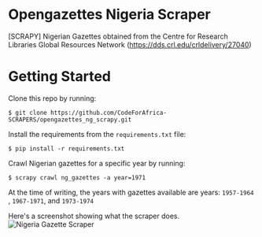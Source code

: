 # Opengazettes Nigeria Scraper
[SCRAPY] Nigerian Gazettes obtained from the Centre for Research Libraries Global Resources Network (https://dds.crl.edu/crldelivery/27040)

# Getting Started
Clone this repo by running:
```
$ git clone https://github.com/CodeForAfrica-SCRAPERS/opengazettes_ng_scrapy.git
```

Install the requirements from the `requirements.txt` file:
```
$ pip install -r requirements.txt
```

Crawl Nigerian gazettes for a specific year by running:
```
$ scrapy crawl ng_gazettes -a year=1971
```
At the time of writing, the years with gazettes available are years:
`1957-1964` , `1967-1971`, and `1973-1974`

Here's a screenshot showing what the scraper does. 
![Nigeria Gazette Scraper](https://lh5.googleusercontent.com/IWxSjBgcqBslv2fHKM-DFjvA_URBlhuOIbEHgDNyArPuWAaxQ4OoHKdJcX7zDTIa0nuXLtB7Me15u2c=w2402-h1188-rw)
